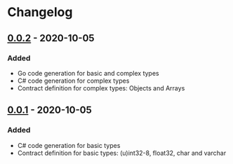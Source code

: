 # Changelog

## [0.0.2] - 2020-10-05

### Added

- Go code generation for basic and complex types
- C# code generation for complex types
- Contract definition for complex types: Objects and Arrays

## [0.0.1] - 2020-10-05

### Added

- C# code generation for basic types
- Contract definition for basic types: (u)int32-8, float32, char and varchar

[0.0.2]:https://github.com/femoral/packetizr/compare/v0.0.1...v0.0.2
[0.0.1]:https://github.com/femoral/packetizr/releases/tag/v0.0.1